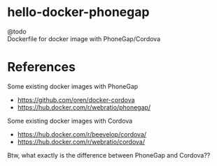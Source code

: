 # hello-docker-phonegap
@todo  
Dockerfile for docker image with PhoneGap/Cordova

# References
Some existing docker images with PhoneGap
- https://github.com/oren/docker-cordova
- https://hub.docker.com/r/webratio/phonegap/

Some existing docker images with Cordova
- https://hub.docker.com/r/beevelop/cordova/
- https://hub.docker.com/r/webratio/cordova/

Btw, what exactly is the difference between PhoneGap and Cordova??